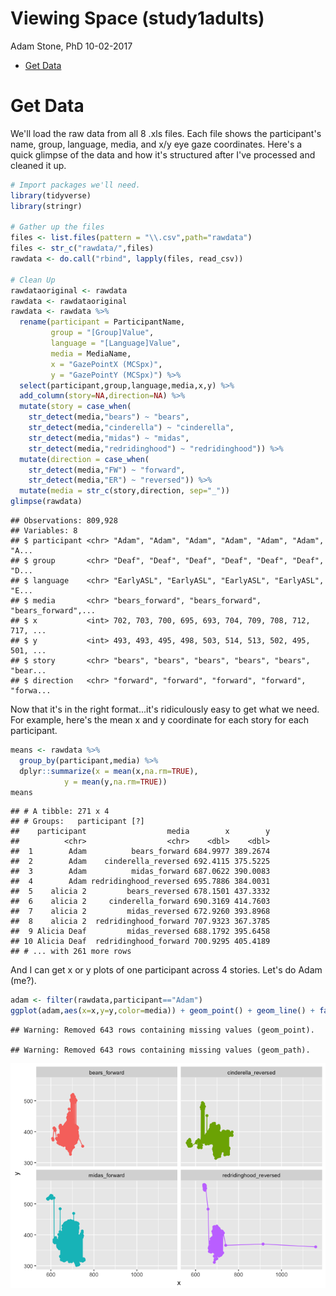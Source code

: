 Viewing Space (study1adults)
================
Adam Stone, PhD
10-02-2017

-   [Get Data](#get-data)

Get Data
========

We'll load the raw data from all 8 .xls files. Each file shows the participant's name, group, language, media, and x/y eye gaze coordinates. Here's a quick glimpse of the data and how it's structured after I've processed and cleaned it up.

``` r
# Import packages we'll need.
library(tidyverse)
library(stringr)

# Gather up the files
files <- list.files(pattern = "\\.csv",path="rawdata")
files <- str_c("rawdata/",files)
rawdata <- do.call("rbind", lapply(files, read_csv))

# Clean Up
rawdataoriginal <- rawdata
rawdata <- rawdataoriginal
rawdata <- rawdata %>%
  rename(participant = ParticipantName,
         group = "[Group]Value",
         language = "[Language]Value",
         media = MediaName,
         x = "GazePointX (MCSpx)",
         y = "GazePointY (MCSpx)") %>%
  select(participant,group,language,media,x,y) %>%
  add_column(story=NA,direction=NA) %>%
  mutate(story = case_when(
    str_detect(media,"bears") ~ "bears",
    str_detect(media,"cinderella") ~ "cinderella",   
    str_detect(media,"midas") ~ "midas",
    str_detect(media,"redridinghood") ~ "redridinghood")) %>%
  mutate(direction = case_when(
    str_detect(media,"FW") ~ "forward",
    str_detect(media,"ER") ~ "reversed")) %>%
  mutate(media = str_c(story,direction, sep="_"))
glimpse(rawdata)
```

    ## Observations: 809,928
    ## Variables: 8
    ## $ participant <chr> "Adam", "Adam", "Adam", "Adam", "Adam", "Adam", "A...
    ## $ group       <chr> "Deaf", "Deaf", "Deaf", "Deaf", "Deaf", "Deaf", "D...
    ## $ language    <chr> "EarlyASL", "EarlyASL", "EarlyASL", "EarlyASL", "E...
    ## $ media       <chr> "bears_forward", "bears_forward", "bears_forward",...
    ## $ x           <int> 702, 703, 700, 695, 693, 704, 709, 708, 712, 717, ...
    ## $ y           <int> 493, 493, 495, 498, 503, 514, 513, 502, 495, 501, ...
    ## $ story       <chr> "bears", "bears", "bears", "bears", "bears", "bear...
    ## $ direction   <chr> "forward", "forward", "forward", "forward", "forwa...

Now that it's in the right format...it's ridiculously easy to get what we need. For example, here's the mean x and y coordinate for each story for each participant.

``` r
means <- rawdata %>%
  group_by(participant,media) %>%
  dplyr::summarize(x = mean(x,na.rm=TRUE),
            y = mean(y,na.rm=TRUE))
means
```

    ## # A tibble: 271 x 4
    ## # Groups:   participant [?]
    ##    participant                  media        x        y
    ##          <chr>                  <chr>    <dbl>    <dbl>
    ##  1        Adam          bears_forward 684.9977 389.2674
    ##  2        Adam    cinderella_reversed 692.4115 375.5225
    ##  3        Adam          midas_forward 687.0622 390.0083
    ##  4        Adam redridinghood_reversed 695.7886 384.0031
    ##  5    alicia 2         bears_reversed 678.1501 437.3332
    ##  6    alicia 2     cinderella_forward 690.3169 414.7603
    ##  7    alicia 2         midas_reversed 672.9260 393.8968
    ##  8    alicia 2  redridinghood_forward 707.9323 367.3785
    ##  9 Alicia Deaf         midas_reversed 688.1792 395.6458
    ## 10 Alicia Deaf  redridinghood_forward 700.9295 405.4189
    ## # ... with 261 more rows

And I can get x or y plots of one participant across 4 stories. Let's do Adam (me?).

``` r
adam <- filter(rawdata,participant=="Adam")
ggplot(adam,aes(x=x,y=y,color=media)) + geom_point() + geom_line() + facet_wrap("media",ncol=2,nrow=2) + guides(color="none")
```

    ## Warning: Removed 643 rows containing missing values (geom_point).

    ## Warning: Removed 643 rows containing missing values (geom_path).

![](05viewingspace_files/figure-markdown_github-ascii_identifiers/unnamed-chunk-3-1.png)
